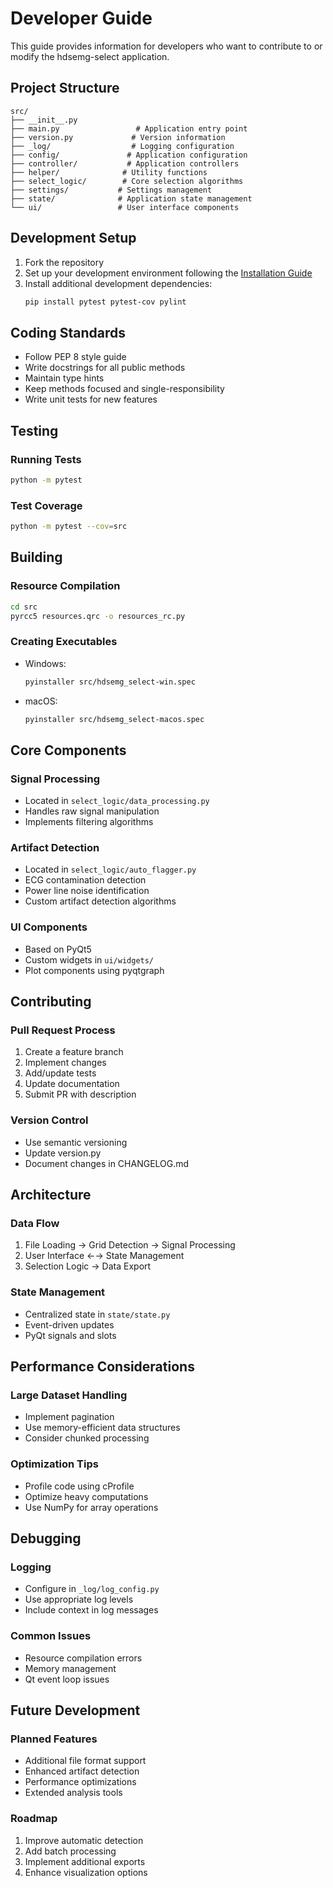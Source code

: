 # Developer Guide

This guide provides information for developers who want to contribute to or modify the hdsemg-select application.

## Project Structure

```
src/
├── __init__.py
├── main.py                 # Application entry point
├── version.py             # Version information
├── _log/                  # Logging configuration
├── config/               # Application configuration
├── controller/           # Application controllers
├── helper/              # Utility functions
├── select_logic/        # Core selection algorithms
├── settings/           # Settings management
├── state/              # Application state management
└── ui/                 # User interface components
```

## Development Setup

1. Fork the repository
2. Set up your development environment following the [Installation Guide](installation.md)
3. Install additional development dependencies:
   ```bash
   pip install pytest pytest-cov pylint
   ```

## Coding Standards

- Follow PEP 8 style guide
- Write docstrings for all public methods
- Maintain type hints
- Keep methods focused and single-responsibility
- Write unit tests for new features

## Testing

### Running Tests
```bash
python -m pytest
```

### Test Coverage
```bash
python -m pytest --cov=src
```

## Building

### Resource Compilation
```bash
cd src
pyrcc5 resources.qrc -o resources_rc.py
```

### Creating Executables
- Windows:
  ```bash
  pyinstaller src/hdsemg_select-win.spec
  ```
- macOS:
  ```bash
  pyinstaller src/hdsemg_select-macos.spec
  ```

## Core Components

### Signal Processing
- Located in `select_logic/data_processing.py`
- Handles raw signal manipulation
- Implements filtering algorithms

### Artifact Detection
- Located in `select_logic/auto_flagger.py`
- ECG contamination detection
- Power line noise identification
- Custom artifact detection algorithms

### UI Components
- Based on PyQt5
- Custom widgets in `ui/widgets/`
- Plot components using pyqtgraph

## Contributing

### Pull Request Process
1. Create a feature branch
2. Implement changes
3. Add/update tests
4. Update documentation
5. Submit PR with description

### Version Control
- Use semantic versioning
- Update version.py
- Document changes in CHANGELOG.md

## Architecture

### Data Flow
1. File Loading → Grid Detection → Signal Processing
2. User Interface ←→ State Management
3. Selection Logic → Data Export

### State Management
- Centralized state in `state/state.py`
- Event-driven updates
- PyQt signals and slots

## Performance Considerations

### Large Dataset Handling
- Implement pagination
- Use memory-efficient data structures
- Consider chunked processing

### Optimization Tips
- Profile code using cProfile
- Optimize heavy computations
- Use NumPy for array operations

## Debugging

### Logging
- Configure in `_log/log_config.py`
- Use appropriate log levels
- Include context in log messages

### Common Issues
- Resource compilation errors
- Memory management
- Qt event loop issues

## Future Development

### Planned Features
- Additional file format support
- Enhanced artifact detection
- Performance optimizations
- Extended analysis tools

### Roadmap
1. Improve automatic detection
2. Add batch processing
3. Implement additional exports
4. Enhance visualization options
